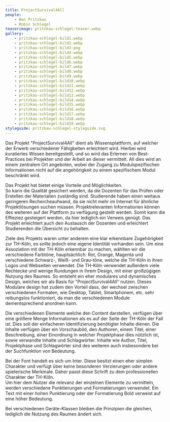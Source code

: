```yaml
---
title: ProjectSurvival4All
people:
    - Ben Pritzkau
    - Robin Schlegel
teaserimage: pritzkau-schlegel-teaser.webp
gallery:
    - pritzkau-schlegel-bild1.webp
    - pritzkau-schlegel-bild2.webp
    - pritzkau-schlegel-bild3-png
    - pritzkau-schlegel-bild4.webp
    - pritzkau-schlegel-bild5.webp
    - pritzkau-schlegel-bild6.webp
    - pritzkau-schlegel-bild7.webp
    - pritzkau-schlegel-bild8.webp
    - pritzkau-schlegel-bild9.webp
    - pritzkau-schlegel-bild10.webp
    - pritzkau-schlegel-bild11.webp
    - pritzkau-schlegel-bild12.webp
    - pritzkau-schlegel-bild13.webp
    - pritzkau-schlegel-bild14.webp
    - pritzkau-schlegel-bild15.webp
    - pritzkau-schlegel-bild16.webp
    - pritzkau-schlegel-bild17.webp
    - pritzkau-schlegel-bild18.webp
    - pritzkau-schlegel-bild19.webp
styleguide: pritzkau-schlegel-styleguide.svg
---
```


Das Projekt "ProjectSurvival4All" dient als Wissensplattform, auf welcher der Erwerb verschiedener Fähigkeiten erleichtert wird. Hierbei wird kuratiertes Wissen bereitgestellt, und so wird das Erlernen von Best-Practices bei Projekten und der Arbeit an dieser vermittelt. All dies wird an einem zentralem Ort angeboten, wobei der Zugang zu Modulspezifischen Informationen nicht auf die angehörigkeit zu einem spezifischem Modul beschränkt wird.

Das Projekt hat bietet einige Vorteile und Möglichkeiten.   
So kann die Qualität gesichert werden, da die Dozenten für das Prüfen oder Erstellen der Materialien zuständig sind. Studierende haben einen weitaus geringeren Rechercheaufwand, da sie nicht mehr im Internet für ähnliche Projektlösungen suchen müssen. Projektrelevanten Informationen können des weiteren auf der Plattform zu verfügung gestellt werden. Somit kann die Effieziez gesteigert werden, da hier lediglich ein Verweis genügt. Das Projekt erleichtert auch den Austausch der Dozenten und erleichtert Studierenden die Übersicht zu behalten.

Ziele des Projekts waren unter anderem eine klar erkennbare Zugehörigkeit zur TH-Köln, es sollte jedoch eine eigene Identität vorhanden sein. Um eine Assoziation mit der TH-Köln erkennbar zu machen, wählten wir die verschiedene Farbtöne, hauptsächlich: Rot, Orange, Magenta und verschiedene Schwarz-, Weiß- und Grau-töne, welche die TH-Köln in ihren Logos und Webseiten verwendet. Die TH-Köln verwendet außerdem viele Rechtecke und wenige Rundungen in ihrem Design, mit einer großzügigen Nutzung des Raumes. So entsteht ein eher modulares und dynamisches Design, welches wir als Basis für "ProjectSurvival4All" nutzen. Dieses Modulare design hat zudem den Vorteil dass, der wechsel zwischen verschiedenen Formaten, wie Desktop, Tablet, Smartphonem, etc. sehr reibungslos funktioniert, da man die verschiedenen Module dementsprechend anordnen kann.

Die verschiedenen Elemente welche den Content darstellen, verfügen über eine größere Menge Informationen als es auf der Seite der TH-Köln der Fall ist. Dies soll der einfacheren Identifizierung benötigter Inhalte dienen. Die Inhalte verfügen über ein Vorschaubild, den Authoren, einem Titel, einer Beschreibung, einer Einordnung in welcher Projektphase dies nützlich ist, sowie verwandte Inhalte und Schlagwörter. Inhalte wie Author, Titel, Projektphase und Schlagwörter sind des weiteren auch insbesondere bei der Suchfunktion von Bedeutung.

Bei der Font handelt es sich um Inter. Diese besitzt einen eher simplen Charakter und verfügt über keine besonderen Verzierungen oder andere spielerische Merkmale. Daher passt diese Schrift zu dem professionellen Charakter der TH-Köln.  
Um hier dem Nutzer die relevanz der einzelnen Elemente zu vermitteln, werden verschiedene Punktierungen und Formatierungen verwendet. Ein Text mit einer hohen Punktierung oder der Formatierung Bold verweist auf eine höher Bedeutung.

Bei verschiedenen Geräte-Klassen bleiben die Prinzipien die gleichen, lediglich die Nutzung des Raumes ändert sich.
